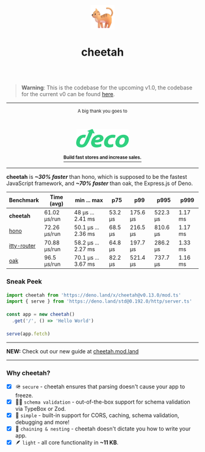 <div align="center">
  <img src="https://raw.githubusercontent.com/azurystudio/cheetah/dev/.github/cat.png" width="64px" />
  <h1>cheetah</h1>
</div>

<br />
<br />

> **Warning**: This is the codebase for the upcoming v1.0, the codebase for the
> current v0 can be found
> [here](https://github.com/azurystudio/cheetah/tree/v0).

---

<div align="center">
  <sup>A big thank you goes to</sup>

<br>
  <br>
  <br>

<a href="https://deco.cx">
    <img src="https://github.com/azurystudio/cheetah/blob/dev/.github/sponsors/deco.svg?raw=true" height="48px" />
    <br>
    <br>
    <a href="https://deco.cx"><sup><b>Build fast stores and increase sales.</b></sup></a>
  </a>
</div>

---

**cheetah** is _**~30% faster**_ than hono, which is supposed to be the fastest
JavaScript framework, and _**~70% faster**_ than oak, the Express.js of Deno.

| Benchmark                                              | Time (avg)   | min ... max         | p75     | p99      | p995     | p999    |
| ------------------------------------------------------ | ------------ | ------------------- | ------- | -------- | -------- | ------- |
| **cheetah**                                            | 61.02 µs/run | 48 µs ... 2.41 ms   | 53.2 µs | 175.6 µs | 522.3 µs | 1.17 ms |
| [hono](https://github.com/honojs/hono)                 | 72.26 µs/run | 50.1 µs ... 2.36 ms | 68.5 µs | 216.5 µs | 810.6 µs | 1.17 ms |
| [itty-router](https://github.com/kwhitley/itty-router) | 70.88 µs/run | 58.2 µs ... 2.27 ms | 64.8 µs | 197.7 µs | 286.2 µs | 1.33 ms |
| [oak](https://github.com/oakserver/oak)                | 96.5 µs/run  | 70.1 µs ... 3.67 ms | 82.2 µs | 521.4 µs | 737.7 µs | 1.16 ms |

[//]: benchmarkend

### Sneak Peek

```ts
import cheetah from 'https://deno.land/x/cheetah@v0.13.0/mod.ts'
import { serve } from 'https://deno.land/std@0.192.0/http/server.ts'

const app = new cheetah()
  .get('/', () => 'Hello World')

serve(app.fetch)
```

---

**NEW:** Check out our new guide at [cheetah.mod.land](https://cheetah.mod.land)

---

### Why cheetah?

- [x] 🪖 `secure` - cheetah ensures that parsing doesn't cause your app to
      freeze.
- [x] 🧙‍♂️ `schema validation` - out-of-the-box support for schema validation via
      TypeBox or Zod.
- [x] 💎 `simple` - built-in support for CORS, caching, schema validation,
      debugging and more!
- [x] 🪹 `chaining & nesting` - cheetah doesn't dictate you how to write your
      app.
- [x] 🪶 `light` - all core functionality in **~11 KB**.
